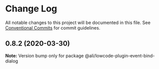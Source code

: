 # Change Log

All notable changes to this project will be documented in this file.
See [Conventional Commits](https://conventionalcommits.org) for commit guidelines.

## 0.8.2 (2020-03-30)

**Note:** Version bump only for package @ali/lowcode-plugin-event-bind-dialog
